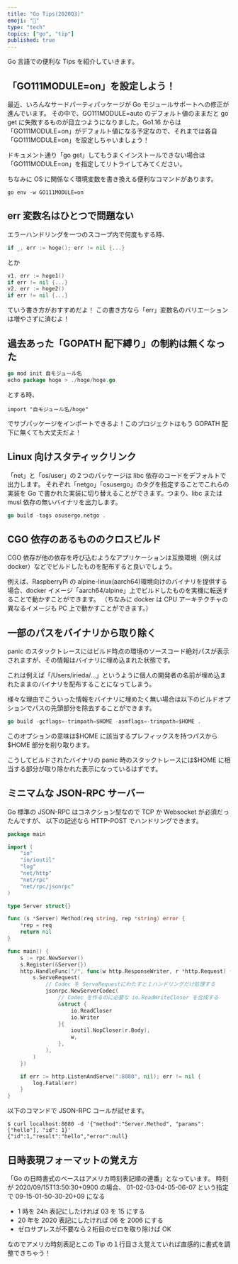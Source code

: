 ```yaml
---
title: "Go Tips(2020Q3)"
emoji: "🦜"
type: "tech"
topics: ["go", "tip"]
published: true
---
```


Go 言語での便利な Tips を紹介していきます。

## 「GO111MODULE=on」を設定しよう！

最近、いろんなサードパーティパッケージが Go モジュールサポートへの修正が進んでいます。
その中で、GO111MODULE=auto のデフォルト値のままだと go get に失敗するものが目立つようになりました。Go1.16 からは「GO111MODULE=on」がデフォルト値になる予定なので、それまでは各自「GO111MODULE=on」を設定しちゃいましょう！

ドキュメント通り「go get」してもうまくインストールできない場合は「GO111MODULE=on」を指定してリトライしてみてください。

ちなみに OS に関係なく環境変数を書き換える便利なコマンドがあります。

```shell
go env -w GO111MODULE=on
```

## err 変数名はひとつで問題ない

エラーハンドリングを一つのスコープ内で何度もする時、

```go
if _, err := hoge(); err != nil {...}
```

とか

```go
v1, err := hoge1()
if err != nil {...}
v2, err := hoge2()
if err != nil {...}
```

ていう書き方がおすすめだよ！
この書き方なら「err」変数名のバリエーションは増やさずに済むよ！

## 過去あった「GOPATH 配下縛り」の制約は無くなった

```go
go mod init 自モジュール名
echo package hoge > ./hoge/hoge.go
```

とする時、

```
import "自モジュール名/hoge"
```

でサブパッケージをインポートできるよ！このプロジェクトはもう GOPATH 配下に無くても大丈夫だよ！

## Linux 向けスタティックリンク

「net」と「os/user」の２つのパッケージは libc 依存のコードをデフォルトで出力します。
それぞれ「netgo」「osusergo」のタグを指定することでこれらの実装を Go で書かれた実装に切り替えることができます。つまり、libc または musl 依存の無いバイナリを出力します。

```go
go build -tags osusergo,netgo .
```

## CGO 依存のあるもののクロスビルド

CGO 依存が他の依存を呼び込むようなアプリケーションは互換環境（例えば docker）などでビルドしたものを配布すると良いでしょう。

例えば、RaspberryPi の alpine-linux(aarch64)環境向けのバイナリを提供する場合、docker イメージ「aarch64/alpine」上でビルドしたものを実機に転送することで動かすことができます。
（ちなみに docker は CPU アーキテクチャの異なるイメージも PC 上で動かすことができます。）

## 一部のパスをバイナリから取り除く

panic のスタックトレースにはビルド時点の環境のソースコード絶対パスが表示されますが、その情報はバイナリに埋め込まれた状態です。

これは例えば「/Users/irieda/...」というように個人の開発者の名前が埋め込まれたままのバイナリを配布することになってしまう。

様々な理由でこういった情報をバイナリに埋めたく無い場合は以下のビルドオプションでパスの先頭部分を除去することができます。

```go
go build -gcflags=-trimpath=$HOME -asmflags=-trimpath=$HOME .
```

このオプションの意味は\$HOME に該当するプレフィックスを持つパスから\$HOME 部分を削り取ります。

こうしてビルドされたバイナリの panic 時のスタックトレースには\$HOME に相当する部分が取り除かれた表示になっているはずです。

## ミニマムな JSON-RPC サーバー

Go 標準の JSON-RPC はコネクション型なので TCP か Websocket が必須だったんですが、
以下の記述なら HTTP-POST でハンドリングできます。

```go
package main

import (
	"io"
	"io/ioutil"
	"log"
	"net/http"
	"net/rpc"
	"net/rpc/jsonrpc"
)

type Server struct{}

func (s *Server) Method(req string, rep *string) error {
	*rep = req
	return nil
}

func main() {
	s := rpc.NewServer()
	s.Register(&Server{})
	http.HandleFunc("/", func(w http.ResponseWriter, r *http.Request) {
		s.ServeRequest(
			// Codec を ServeRequestにわたすと１ハンドリングだけ処理する
			jsonrpc.NewServerCodec(
				// Codec を作るのに必要な io.ReadWriteCloser を合成する
				&struct {
					io.ReadCloser
					io.Writer
				}{
					ioutil.NopCloser(r.Body),
					w,
				},
			),
		)
	})

	if err := http.ListenAndServe(":8080", nil); err != nil {
		log.Fatal(err)
	}
}
```

以下のコマンドで JSON-RPC コールが試せます。

```shell
$ curl localhost:8080 -d '{"method":"Server.Method", "params":["hello"], "id": 1}'
{"id":1,"result":"hello","error":null}
```

## 日時表現フォーマットの覚え方

「Go の日時書式のベースはアメリカ時刻表記順の連番」となっています。
時刻が 2020/09/15T13:50:30+0900 の場合、
01-02-03-04-05-06-07 という指定で 09-15-01-50-30-20+09 になる

- 1 時を 24h 表記にしたければ 03 を 15 にする
- 20 年を 2020 表記にしたければ 06 を 2006 にする
- ゼロサプレスが不要なら２桁目のゼロを取り除けば OK

なのでアメリカ時刻表記とこの Tip の１行目さえ覚えていれば直感的に書式を調整できちゃう！

